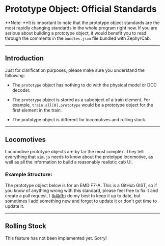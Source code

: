 # Prototype Object: Official Standards

**Note: **It is important to note that the prototype object standards are the most rapidly changing standards in the whole program right now. If you are serious about building a prototype object, it would benefit you to read through the comments in the ``bundles.json`` file bundled with ZephyrCab.

---

## Introduction

Just for clarification purposes, please make sure you understand the following:

- The ``prototype`` object has nothing to do with the physical model or DCC decoder.

- The ``prototype`` object is stored as a subobject of a train element. For example, ``train.all[0].prototype`` would be a prototype object for the first element in the train.

- The prototype object is different for locomotives and rolling stock.

---

## Locomotives

Locomotive prototype objects are by far the most complex. They tell everything that ``sim.js`` needs to know about the prototype locomotive, as well as all the information to build a reasonably realistic cab UI.

### Example Structure:

The prototype object below is for an EMD F7-A. This is a GitHub GIST, so if you know of anything wrong with this standard, please feel free to fix it and create a pull request. I ([k4kfh](http://k4kfh.github.io)) do my best to keep it up to date, but sometimes I add something new and forget to update it or don't get time to update it.

<script src="https://gist.github.com/k4kfh/615aba5fd882777596dc.js"></script>

---

## Rolling Stock

This feature has not been implemented yet. Sorry!